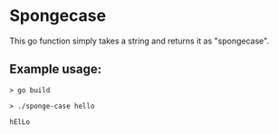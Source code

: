 # Spongecase

This go function simply takes a string and returns it as "spongecase".

## Example usage:

`> go build`

`> ./sponge-case hello`

`hElLo`
